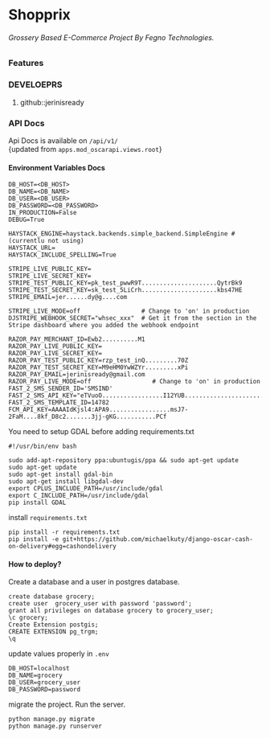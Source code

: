 # Shopprix
###### Grossery Based E-Commerce Project By Fegno Technologies.

### Features 


### DEVELOEPRS
1. github::jerinisready


### API Docs 
Api Docs is available on `/api/v1/`     
{updated from `apps.mod_oscarapi.views.root`}


#### Environment Variables Docs

    DB_HOST=<DB_HOST>
    DB_NAME=<DB_NAME>
    DB_USER=<DB_USER>
    DB_PASSWORD=<DB_PASSWORD>
    IN_PRODUCTION=False
    DEBUG=True    
    
    HAYSTACK_ENGINE=haystack.backends.simple_backend.SimpleEngine #(currentlu not using)
    HAYSTACK_URL=
    HAYSTACK_INCLUDE_SPELLING=True
    
    STRIPE_LIVE_PUBLIC_KEY=
    STRIPE_LIVE_SECRET_KEY=
    STRIPE_TEST_PUBLIC_KEY=pk_test_pwwR9T.....................QytrBk9
    STRIPE_TEST_SECRET_KEY=sk_test_5LiCrh.....................kbs47HE
    STRIPE_EMAIL=jer......dy@g....com
    
    STRIPE_LIVE_MODE=off                 # Change to 'on' in production
    DJSTRIPE_WEBHOOK_SECRET="whsec_xxx"  # Get it from the section in the Stripe dashboard where you added the webhook endpoint
    
    RAZOR_PAY_MERCHANT_ID=Ewb2..........M1
    RAZOR_PAY_LIVE_PUBLIC_KEY=
    RAZOR_PAY_LIVE_SECRET_KEY=
    RAZOR_PAY_TEST_PUBLIC_KEY=rzp_test_inQ.........70Z
    RAZOR_PAY_TEST_SECRET_KEY=M9eHM0YwWZYr.........xPi
    RAZOR_PAY_EMAIL=jerinisready@gmail.com
    RAZOR_PAY_LIVE_MODE=off                 # Change to 'on' in production
    FAST_2_SMS_SENDER_ID='SMSIND'
    FAST_2_SMS_API_KEY="eTVuoO.................I12YUB..........................615eNu"
    FAST_2_SMS_TEMPLATE_ID=14782
    FCM_API_KEY=AAAAIdKjsl4:APA9.................msJ7-2FaM....8kf_D8c2.......3jj-gKG...........PCf



You need to setup GDAL before adding requirements.txt

```
#!/usr/bin/env bash

sudo add-apt-repository ppa:ubuntugis/ppa && sudo apt-get update
sudo apt-get update
sudo apt-get install gdal-bin
sudo apt-get install libgdal-dev
export CPLUS_INCLUDE_PATH=/usr/include/gdal
export C_INCLUDE_PATH=/usr/include/gdal
pip install GDAL
```

install `requirements.txt`


```
pip install -r requirements.txt
pip install -e git+https://github.com/michaelkuty/django-oscar-cash-on-delivery#egg=cashondelivery
```


#### How to deploy?
Create a database and a user in postgres database.

    create database grocery;
    create user  grocery_user with password 'password';
    grant all privileges on database grocery to grocery_user;
    \c grocery;
    Create Extension postgis;
    CREATE EXTENSION pg_trgm;
    \q
    
update values properly in  `.env`

    DB_HOST=localhost
    DB_NAME=grocery
    DB_USER=grocery_user
    DB_PASSWORD=password


migrate the project. Run the server.
    
    python manage.py migrate
    python manage.py runserver
    







